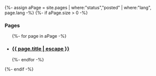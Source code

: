 {%- assign aPage = site.pages | where:"status","posted" | where:"lang", page.lang -%}
{%- if aPage.size > 0 -%}
### Pages

<ul class="post-list">
  {%- for page in aPage -%}
    <li>
      <h3>
        <a class="post-link" href="{{ page.url | relative_url }}">
          {{ page.title | escape }}
        </a>
      </h3>
    </li>
  {%- endfor -%}
</ul>
{%- endif -%}
